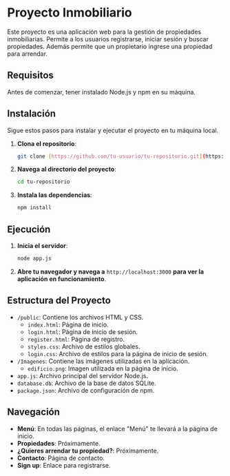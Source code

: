 # Proyecto Inmobiliario

Este proyecto es una aplicación web para la gestión de propiedades inmobiliarias. Permite a los usuarios registrarse, iniciar sesión y buscar propiedades. Además permite que un propietario
ingrese una propiedad para arrendar.

## Requisitos

Antes de comenzar, tener instalado Node.js y npm en su máquina. 

## Instalación

Sigue estos pasos para instalar y ejecutar el proyecto en tu máquina local.

1. **Clona el repositorio**:
    ```bash
    git clone [https://github.com/tu-usuario/tu-repositorio.git](https://github.com/waripex/Corredora_Propiedades.git)
    ```

2. **Navega al directorio del proyecto**:
    ```bash
    cd tu-repositorio
    ```

3. **Instala las dependencias**:
    ```bash
    npm install
    ```

## Ejecución

1. **Inicia el servidor**:
    ```bash
    node app.js
    ```

2. **Abre tu navegador y navega a** `http://localhost:3000` **para ver la aplicación en funcionamiento**.

## Estructura del Proyecto

- `/public`: Contiene los archivos HTML y CSS.
  - `index.html`: Página de inicio.
  - `login.html`: Página de inicio de sesión.
  - `register.html`: Página de registro.
  - `styles.css`: Archivo de estilos globales.
  - `login.css`: Archivo de estilos para la página de inicio de sesión.
- `/Imagenes`: Contiene las imágenes utilizadas en la aplicación.
  - `edificio.png`: Imagen utilizada en la página de inicio.
- `app.js`: Archivo principal del servidor Node.js.
- `database.db`: Archivo de la base de datos SQLite.
- `package.json`: Archivo de configuración de npm.

## Navegación

- **Menú**: En todas las páginas, el enlace "Menú" te llevará a la página de inicio.
- **Propiedades**: Próximamente.
- **¿Quieres arrendar tu propiedad?**: Próximamente.
- **Contacto**: Página de contacto.
- **Sign up**: Enlace para registrarse.
